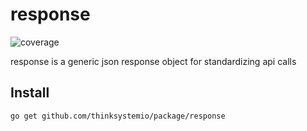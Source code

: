 # response

![coverage](https://img.shields.io/badge/coverage-100%25-success)

response is a generic json response object for standardizing api calls 

## Install

```bash
go get github.com/thinksystemio/package/response
```
